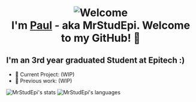 
<h1 align="center"> <img src="https://cliply.co/wp-content/uploads/2021/08/472108440_HELLO_STICKER_400px.gif" alt="Welcome"> <br>I'm <a href="https://github.com/MrStudEpi">Paul</a> - aka MrStudEpi. Welcome to my GitHub! 🤗</h1>

<h2> I'm an 3rd year graduated Student at Epitech :) </h2>

- 🚧 Current Project: (WIP)
- 📍 Previous work: (WIP)

![MrStudEpi's stats](https://github-readme-stats.vercel.app/api?username=MrStudEpi&count_private=true&show_icons=true&theme=transparent)
![MrStudEpi's languages](https://github-readme-stats.vercel.app/api/top-langs/?username=MrStudEpi&hide=html,java&theme=transparent&layout=compact)
